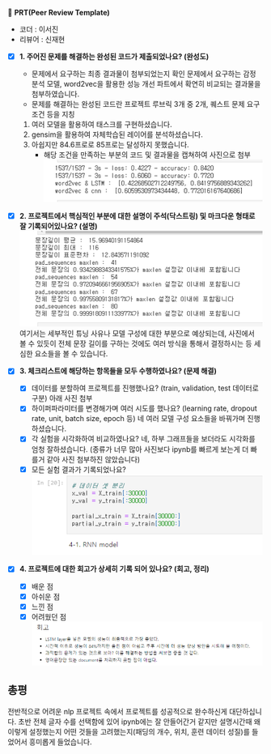 🔑 **PRT(Peer Review Template)**
- 코더 : 이서진
- 리뷰어 : 신재현

- [x]  **1. 주어진 문제를 해결하는 완성된 코드가 제출되었나요? (완성도)**
    - 문제에서 요구하는 최종 결과물이 첨부되었는지 확인
    문제에서 요구하는 감정분석 모델, word2vec을 활용한 성능 개선 파트에서 확연히 비교되는 결과물을 첨부하였습니다.
    - 문제를 해결하는 완성된 코드란 프로젝트 루브릭 3개 중 2개, 
    퀘스트 문제 요구조건 등을 지칭
    1. 여러 모델을 활용하여 태스크를 구현하셨습니다.
    2. gensim을 활용하여 자체학습된 레이어를 분석하셨습니다.
    3. 아쉽지만 84.6프로로 85프로는 달성하지 못했습니다.
        - 해당 조건을 만족하는 부분의 코드 및 결과물을 캡쳐하여 사진으로 첨부
        ![c1](img/c1.png)

- [x]  **2. 프로젝트에서 핵심적인 부분에 대한 설명이 주석(닥스트링) 및 마크다운 형태로 잘 기록되어있나요? (설명)**
    ![c2](img/c2.png)
    여기서는 세부적인 튜닝 사유나 모델 구성에 대한 부분으로 예상되는데, 사진에서 볼 수 있듯이 전체 문장 길이를 구하는 것에도 여러 방식을 통해서 결정하시는 등 세심한 요소들을 볼 수 있습니다.

- [x]  **3. 체크리스트에 해당하는 항목들을 모두 수행하였나요? (문제 해결)**
    - [X]  데이터를 분할하여 프로젝트를 진행했나요? (train, validation, test 데이터로 구분)
    아래 사진 첨부
    - [X]  하이퍼파라미터를 변경해가며 여러 시도를 했나요? (learning rate, dropout rate, unit, batch size, epoch 등)
    네 여러 모델 구성 요소들을 바꿔가며 진행하셨습니다.
    - [x]  각 실험을 시각화하여 비교하였나요?
    네, 하부 그래프들을 보더라도 시각화를 엄청 잘하셨습니다.
    (종류가 너무 많아 사진보다 ipynb를 빠르게 보는게 더 빠를거 같아 사진 첨부하진 않았습니다)
    - [x]  모든 실험 결과가 기록되었나요?
    ![c3](img/c3.png)

- [x]  **4. 프로젝트에 대한 회고가 상세히 기록 되어 있나요? (회고, 정리)**
    - [x]  배운 점
    - [x]  아쉬운 점
    - [x]  느낀 점
    - [x]  어려웠던 점
![c4](img/c4.png)

## 총평

전반적으로 어려운 nlp 프로젝트 속에서 프로젝트를 성공적으로 완수하신게 대단하십니다. 초반 전체 글자 수를 선택함에 있어 ipynb에는 잘 안들어간거 같지만 설명시간때 왜 이렇게 설정했는지 어떤 것들을 고려했는지(패딩의 개수, 위치, 훈련 데이터 성질)를 들었어서 흥미롭게 들었습니다.
